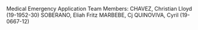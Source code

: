 Medical Emergency Application 
Team Members:
    CHAVEZ, Christian Lloyd (19-1952-30)
    SOBERANO, Eliah Fritz
    MARBEBE, Cj
    QUINOVIVA, Cyril (19-0667-12)
